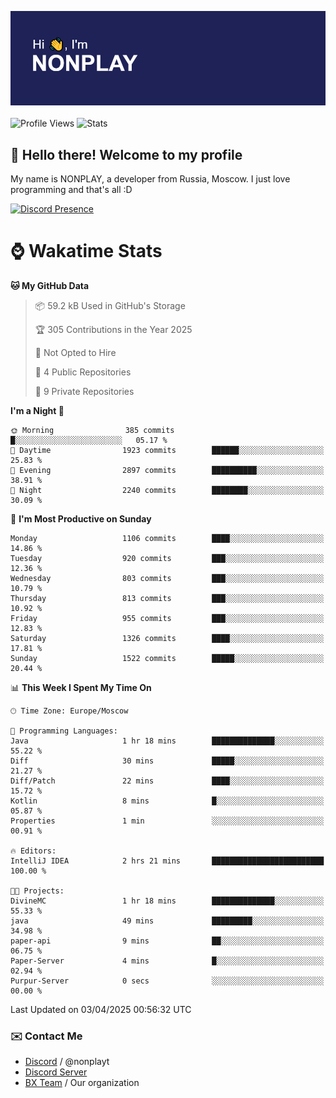 ![Discord Presence](./header.png)
<br></br>
![Profile Views](https://komarev.com/ghpvc/?username=NONPLAYT&color=blue&style=for-the-badge)
![Stats](https://img.shields.io/badge/0%25-OPTIMIZED-orange?style=for-the-badge)


## :wave: Hello there! Welcome to my profile

My name is NONPLAY, a developer from Russia, Moscow. I just love programming and that's all :D

[![Discord Presence](https://lanyard.cnrad.dev/api/597087584090587177?showDisplayName=true)](https://discord.com/users/597087584090587177) 

# ⌚ Wakatime Stats

<!--START_SECTION:waka-->
**🐱 My GitHub Data** 

> 📦 59.2 kB Used in GitHub's Storage 
 > 
> 🏆 305 Contributions in the Year 2025
 > 
> 🚫 Not Opted to Hire
 > 
> 📜 4 Public Repositories 
 > 
> 🔑 9 Private Repositories 
 > 
**I'm a Night 🦉** 

```text
🌞 Morning                385 commits         █░░░░░░░░░░░░░░░░░░░░░░░░   05.17 % 
🌆 Daytime                1923 commits        ██████░░░░░░░░░░░░░░░░░░░   25.83 % 
🌃 Evening                2897 commits        ██████████░░░░░░░░░░░░░░░   38.91 % 
🌙 Night                  2240 commits        ████████░░░░░░░░░░░░░░░░░   30.09 % 
```
📅 **I'm Most Productive on Sunday** 

```text
Monday                   1106 commits        ████░░░░░░░░░░░░░░░░░░░░░   14.86 % 
Tuesday                  920 commits         ███░░░░░░░░░░░░░░░░░░░░░░   12.36 % 
Wednesday                803 commits         ███░░░░░░░░░░░░░░░░░░░░░░   10.79 % 
Thursday                 813 commits         ███░░░░░░░░░░░░░░░░░░░░░░   10.92 % 
Friday                   955 commits         ███░░░░░░░░░░░░░░░░░░░░░░   12.83 % 
Saturday                 1326 commits        ████░░░░░░░░░░░░░░░░░░░░░   17.81 % 
Sunday                   1522 commits        █████░░░░░░░░░░░░░░░░░░░░   20.44 % 
```


📊 **This Week I Spent My Time On** 

```text
🕑︎ Time Zone: Europe/Moscow

💬 Programming Languages: 
Java                     1 hr 18 mins        ██████████████░░░░░░░░░░░   55.22 % 
Diff                     30 mins             █████░░░░░░░░░░░░░░░░░░░░   21.27 % 
Diff/Patch               22 mins             ████░░░░░░░░░░░░░░░░░░░░░   15.72 % 
Kotlin                   8 mins              █░░░░░░░░░░░░░░░░░░░░░░░░   05.87 % 
Properties               1 min               ░░░░░░░░░░░░░░░░░░░░░░░░░   00.91 % 

🔥 Editors: 
IntelliJ IDEA            2 hrs 21 mins       █████████████████████████   100.00 % 

🐱‍💻 Projects: 
DivineMC                 1 hr 18 mins        ██████████████░░░░░░░░░░░   55.33 % 
java                     49 mins             █████████░░░░░░░░░░░░░░░░   34.98 % 
paper-api                9 mins              ██░░░░░░░░░░░░░░░░░░░░░░░   06.75 % 
Paper-Server             4 mins              █░░░░░░░░░░░░░░░░░░░░░░░░   02.94 % 
Purpur-Server            0 secs              ░░░░░░░░░░░░░░░░░░░░░░░░░   00.00 % 
```


 Last Updated on 03/04/2025 00:56:32 UTC
<!--END_SECTION:waka-->

### ✉️ Contact Me

- [Discord](https://discord.com/users/597087584090587177) / @nonplayt
- [Discord Server](https://discord.gg/p7cxhw7E2M)
- [BX Team](https://github.com/BX-Team) / Our organization
